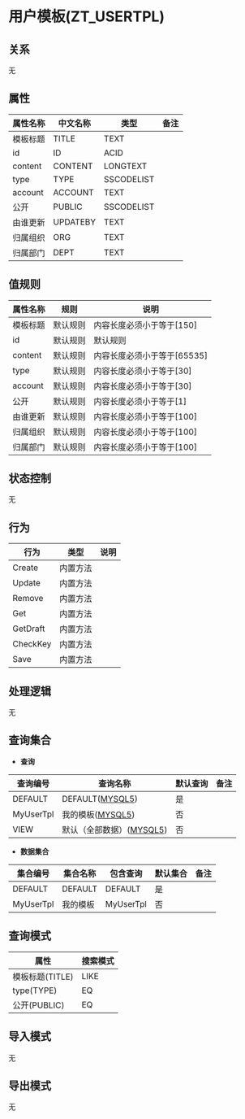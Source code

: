 # 用户模板(ZT_USERTPL)

  

## 关系
无

## 属性

| 属性名称        |    中文名称    | 类型     |  备注  |
| --------   |------------| -----   |  -------- | 
|模板标题|TITLE|TEXT|&nbsp;|
|id|ID|ACID|&nbsp;|
|content|CONTENT|LONGTEXT|&nbsp;|
|type|TYPE|SSCODELIST|&nbsp;|
|account|ACCOUNT|TEXT|&nbsp;|
|公开|PUBLIC|SSCODELIST|&nbsp;|
|由谁更新|UPDATEBY|TEXT|&nbsp;|
|归属组织|ORG|TEXT|&nbsp;|
|归属部门|DEPT|TEXT|&nbsp;|

## 值规则
| 属性名称    | 规则    |  说明  |
| --------   |------------| ----- | 
|模板标题|默认规则|内容长度必须小于等于[150]|
|id|默认规则|默认规则|
|content|默认规则|内容长度必须小于等于[65535]|
|type|默认规则|内容长度必须小于等于[30]|
|account|默认规则|内容长度必须小于等于[30]|
|公开|默认规则|内容长度必须小于等于[1]|
|由谁更新|默认规则|内容长度必须小于等于[100]|
|归属组织|默认规则|内容长度必须小于等于[100]|
|归属部门|默认规则|内容长度必须小于等于[100]|

## 状态控制

无


## 行为
| 行为    | 类型    |  说明  |
| --------   |------------| ----- | 
|Create|内置方法|&nbsp;|
|Update|内置方法|&nbsp;|
|Remove|内置方法|&nbsp;|
|Get|内置方法|&nbsp;|
|GetDraft|内置方法|&nbsp;|
|CheckKey|内置方法|&nbsp;|
|Save|内置方法|&nbsp;|

## 处理逻辑
无

## 查询集合

* **查询**

| 查询编号 | 查询名称       | 默认查询 |   备注|
| --------  | --------   | --------   | ----- |
|DEFAULT|DEFAULT([MYSQL5](../../appendix/query_MYSQL5.md#UserTpl_Default))|是|&nbsp;|
|MyUserTpl|我的模板([MYSQL5](../../appendix/query_MYSQL5.md#UserTpl_MyUserTpl))|否|&nbsp;|
|VIEW|默认（全部数据）([MYSQL5](../../appendix/query_MYSQL5.md#UserTpl_View))|否|&nbsp;|

* **数据集合**

| 集合编号 | 集合名称   |  包含查询  | 默认集合 |   备注|
| --------  | --------   | -------- | --------   | ----- |
|DEFAULT|DEFAULT|DEFAULT|是|&nbsp;|
|MyUserTpl|我的模板|MyUserTpl|否|&nbsp;|

## 查询模式
| 属性      |    搜索模式     |
| --------   |------------|
|模板标题(TITLE)|LIKE|
|type(TYPE)|EQ|
|公开(PUBLIC)|EQ|

## 导入模式
无


## 导出模式
无
